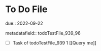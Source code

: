 # To Do File

due:: 2022-09-22

metadatafield:: todoTestFile_939_96

- [ ] Task of todoTestFile_939 1 [[Query me]]
